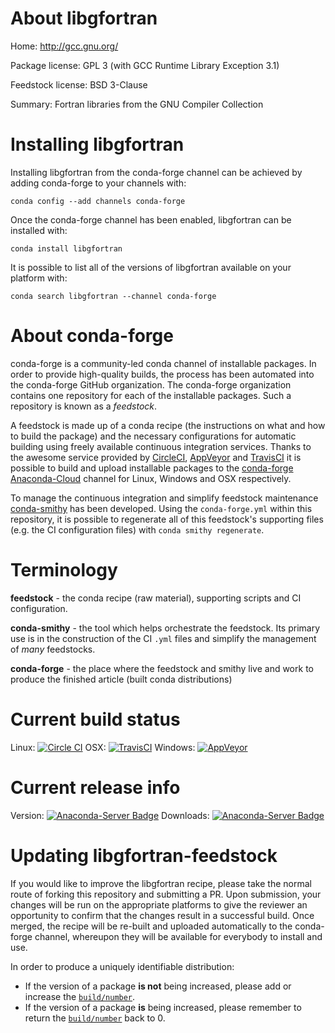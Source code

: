 About libgfortran
=================

Home: http://gcc.gnu.org/

Package license: GPL 3 (with GCC Runtime Library Exception 3.1)

Feedstock license: BSD 3-Clause

Summary: Fortran libraries from the GNU Compiler Collection



Installing libgfortran
======================

Installing libgfortran from the conda-forge channel can be achieved by adding conda-forge to your channels with:

```
conda config --add channels conda-forge
```

Once the conda-forge channel has been enabled, libgfortran can be installed with:

```
conda install libgfortran
```

It is possible to list all of the versions of libgfortran available on your platform with:

```
conda search libgfortran --channel conda-forge
```


About conda-forge
=================

conda-forge is a community-led conda channel of installable packages.
In order to provide high-quality builds, the process has been automated into the
conda-forge GitHub organization. The conda-forge organization contains one repository
for each of the installable packages. Such a repository is known as a *feedstock*.

A feedstock is made up of a conda recipe (the instructions on what and how to build
the package) and the necessary configurations for automatic building using freely
available continuous integration services. Thanks to the awesome service provided by
[CircleCI](https://circleci.com/), [AppVeyor](http://www.appveyor.com/)
and [TravisCI](https://travis-ci.org/) it is possible to build and upload installable
packages to the [conda-forge](https://anaconda.org/conda-forge)
[Anaconda-Cloud](http://docs.anaconda.org/) channel for Linux, Windows and OSX respectively.

To manage the continuous integration and simplify feedstock maintenance
[conda-smithy](http://github.com/conda-forge/conda-smithy) has been developed.
Using the ``conda-forge.yml`` within this repository, it is possible to regenerate all of
this feedstock's supporting files (e.g. the CI configuration files) with ``conda smithy regenerate``.


Terminology
===========

**feedstock** - the conda recipe (raw material), supporting scripts and CI configuration.

**conda-smithy** - the tool which helps orchestrate the feedstock.
                   Its primary use is in the construction of the CI ``.yml`` files
                   and simplify the management of *many* feedstocks.

**conda-forge** - the place where the feedstock and smithy live and work to
                  produce the finished article (built conda distributions)

Current build status
====================

Linux: [![Circle CI](https://circleci.com/gh/conda-forge/libgfortran-feedstock.svg?style=svg)](https://circleci.com/gh/conda-forge/libgfortran-feedstock)
OSX: [![TravisCI](https://travis-ci.org/conda-forge/libgfortran-feedstock.svg?branch=master)](https://travis-ci.org/conda-forge/libgfortran-feedstock)
Windows: [![AppVeyor](https://ci.appveyor.com/api/projects/status/github/conda-forge/libgfortran-feedstock?svg=True)](https://ci.appveyor.com/project/conda-forge/libgfortran-feedstock/branch/master)

Current release info
====================
Version: [![Anaconda-Server Badge](https://anaconda.org/conda-forge/libgfortran/badges/version.svg)](https://anaconda.org/conda-forge/libgfortran)
Downloads: [![Anaconda-Server Badge](https://anaconda.org/conda-forge/libgfortran/badges/downloads.svg)](https://anaconda.org/conda-forge/libgfortran)


Updating libgfortran-feedstock
==============================

If you would like to improve the libgfortran recipe, please take the normal
route of forking this repository and submitting a PR. Upon submission, your changes will
be run on the appropriate platforms to give the reviewer an opportunity to confirm that the
changes result in a successful build. Once merged, the recipe will be re-built and uploaded
automatically to the conda-forge channel, whereupon they will be available for everybody to
install and use.

In order to produce a uniquely identifiable distribution:
 * If the version of a package **is not** being increased, please add or increase
   the [``build/number``](http://conda.pydata.org/docs/building/meta-yaml.html#build-number-and-string).
 * If the version of a package **is** being increased, please remember to return
   the [``build/number``](http://conda.pydata.org/docs/building/meta-yaml.html#build-number-and-string)
   back to 0.

